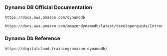 ### Dynamo DB Official Documentation
```
https://docs.aws.amazon.com/dynamodb
```
```
https://docs.aws.amazon.com/amazondynamodb/latest/developerguide/Introduction.html
```
### Dynamo Db Reference
```
https://digitalcloud.training/amazon-dynamodb/
```
